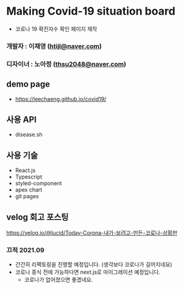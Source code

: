 # Making Covid-19 situation board

- 코로나 19 확진자수 확인 페이지 제작

### 개발자 : 이채영 (htijl@naver.com)

### 디자이너 : 노아정 (thsu2048@naver.com)

## demo page

- https://leechaeng.github.io/covid19/

## 사용 API

- disease.sh

## 사용 기술

- React.js
- Typescript
- styled-component
- apex chart
- git pages

## velog 회고 포스팅

https://velog.io/@lucid/Today-Corona-내가-보려고-만든-코로나-상황판

### 끄적 2021.09

- 간간히 리팩토링을 진행할 예정입니다. (생각보다 코로나가 길어지네요)
- 코로나 종식 전에 가능하다면 next.js로 마이그레이션 예정입니다.
  - 코로나가 없어졌으면 좋겠네요.
